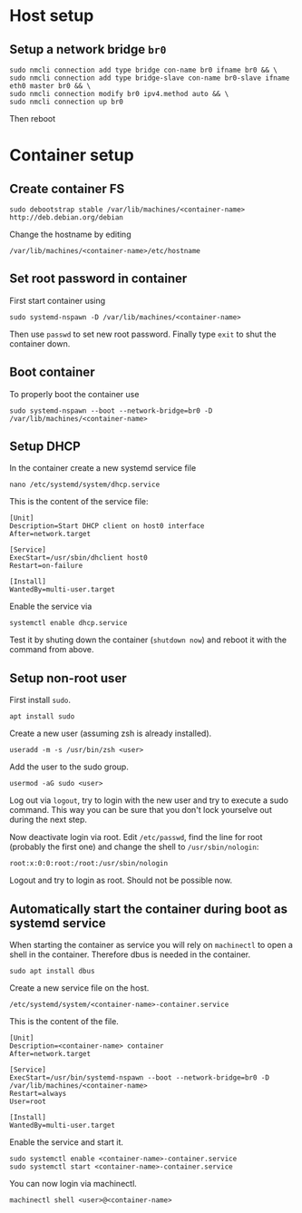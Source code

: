 # Host setup

## Setup a network bridge `br0`

```
sudo nmcli connection add type bridge con-name br0 ifname br0 && \
sudo nmcli connection add type bridge-slave con-name br0-slave ifname eth0 master br0 && \
sudo nmcli connection modify br0 ipv4.method auto && \
sudo nmcli connection up br0
```

Then reboot

# Container setup

## Create container FS

```
sudo debootstrap stable /var/lib/machines/<container-name> http://deb.debian.org/debian
```

Change the hostname by editing

```
/var/lib/machines/<container-name>/etc/hostname
```

## Set root password in container

First start container using

```
sudo systemd-nspawn -D /var/lib/machines/<container-name>
```

Then use `passwd` to set new root password.
Finally type `exit` to shut the container down.

## Boot container

To properly boot the container use
```
sudo systemd-nspawn --boot --network-bridge=br0 -D /var/lib/machines/<container-name>
```

## Setup DHCP

In the container create a new systemd service file

```
nano /etc/systemd/system/dhcp.service
```

This is the content of the service file:

```
[Unit]
Description=Start DHCP client on host0 interface
After=network.target

[Service]
ExecStart=/usr/sbin/dhclient host0
Restart=on-failure

[Install]
WantedBy=multi-user.target
```

Enable the service via

```
systemctl enable dhcp.service
```

Test it by shuting down the container (`shutdown now`) and reboot it with the command from above.

## Setup non-root user

First install `sudo`.

```
apt install sudo
```

Create a new user (assuming zsh is already installed).

```
useradd -m -s /usr/bin/zsh <user>
```

Add the user to the sudo group.

```
usermod -aG sudo <user>
```

Log out via `logout`, try to login with the new user and try to execute a sudo command. This way you can be sure that you don't lock yourselve out during the next step.

Now deactivate login via root. Edit `/etc/passwd`, find the line for root (probably the first one) and change the shell to `/usr/sbin/nologin`:

```
root:x:0:0:root:/root:/usr/sbin/nologin
```

Logout and try to login as root. Should not be possible now.

## Automatically start the container during boot as systemd service

When starting the container as service you will rely on `machinectl` to open a shell in the container. Therefore dbus is needed in the container.

```
sudo apt install dbus
```

Create a new service file on the host.

```
/etc/systemd/system/<container-name>-container.service
```

This is the content of the file.

```
[Unit]
Description=<container-name> container
After=network.target

[Service]
ExecStart=/usr/bin/systemd-nspawn --boot --network-bridge=br0 -D /var/lib/machines/<container-name>
Restart=always
User=root

[Install]
WantedBy=multi-user.target
```

Enable the service and start it.

```
sudo systemctl enable <container-name>-container.service
sudo systemctl start <container-name>-container.service
```

You can now login via machinectl.

```
machinectl shell <user>@<container-name>
```

